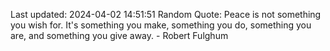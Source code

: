 Last updated: 2024-04-02 14:51:51
Random Quote: Peace is not something you wish for. It's something you make, something you do, something you are, and something you give away. - Robert Fulghum